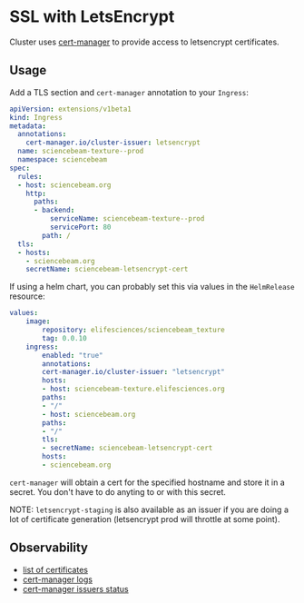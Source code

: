 
SSL with LetsEncrypt
====================

Cluster uses [cert-manager](https://cert-manager.io/) to provide access to letsencrypt certificates.

Usage
-----

Add a TLS section and `cert-manager` annotation  to your `Ingress`:


```yaml
apiVersion: extensions/v1beta1
kind: Ingress
metadata:
  annotations:
    cert-manager.io/cluster-issuer: letsencrypt
  name: sciencebeam-texture--prod
  namespace: sciencebeam
spec:
  rules:
  - host: sciencebeam.org
    http:
      paths:
      - backend:
          serviceName: sciencebeam-texture--prod
          servicePort: 80
        path: /
  tls:
  - hosts:
    - sciencebeam.org
    secretName: sciencebeam-letsencrypt-cert
```

If using a helm chart, you can probably set this via values in the `HelmRelease` resource:

```yaml
values:
    image:
        repository: elifesciences/sciencebeam_texture
        tag: 0.0.10
    ingress:
        enabled: "true"
        annotations:
        cert-manager.io/cluster-issuer: "letsencrypt"
        hosts:
        - host: sciencebeam-texture.elifesciences.org
        paths:
        - "/"
        - host: sciencebeam.org
        paths:
        - "/"
        tls:
        - secretName: sciencebeam-letsencrypt-cert
        hosts:
        - sciencebeam.org
```

`cert-manager` will obtain a cert for the specified hostname and store it in a secret.
You don't have to do anyting to or with this secret.

NOTE: `letsencrypt-staging` is also available as an issuer if you are doing a lot of certificate generation (letsencrypt prod will throttle at some point).


Observability
---------------

- [list of certificates](https://k8s-dashboard.elifesciences.org/clusters/local/namespaces/_all/certificates?)
- [cert-manager logs](https://k8s-dashboard.elifesciences.org/clusters/local/namespaces/infra/deployments/infra-cert-manager/logs)
- [cert-manager issuers status](https://k8s-dashboard.elifesciences.org/clusters/local/clusterissuers)
